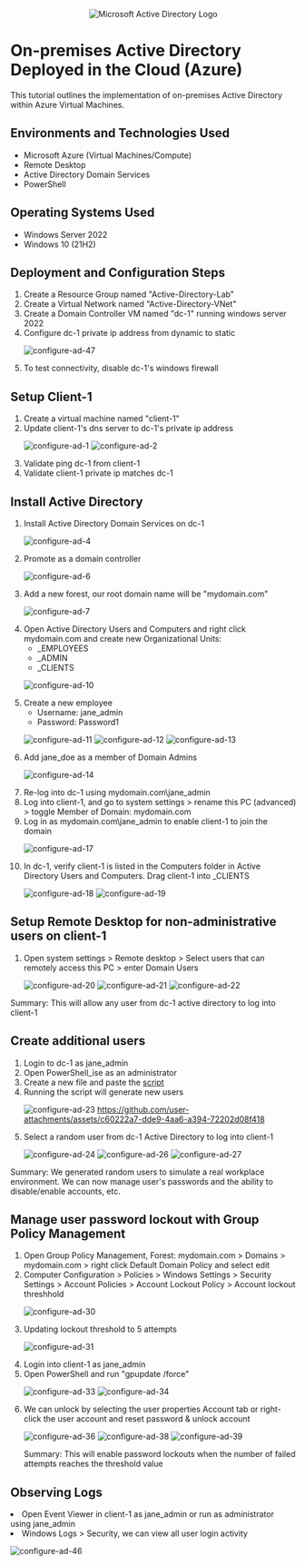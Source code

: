 <p align="center">
<img src="https://i.imgur.com/pU5A58S.png" alt="Microsoft Active Directory Logo"/>
</p>

<h1>On-premises Active Directory Deployed in the Cloud (Azure)</h1>
This tutorial outlines the implementation of on-premises Active Directory within Azure Virtual Machines.<br />

<h2>Environments and Technologies Used</h2>

- Microsoft Azure (Virtual Machines/Compute)
- Remote Desktop
- Active Directory Domain Services
- PowerShell

<h2>Operating Systems Used </h2>

- Windows Server 2022
- Windows 10 (21H2)

<h2>Deployment and Configuration Steps</h2>
<ol>
  <li>Create a Resource Group named "Active-Directory-Lab"</li>
  <li>Create a Virtual Network named "Active-Directory-VNet"</li>
  <li>Create a Domain Controller VM named "dc-1" running windows server 2022</li>
  <li>Configure dc-1 private ip address from dynamic to static

![configure-ad-47](https://github.com/user-attachments/assets/b78fb7fb-fd18-446d-9d97-5b2a51258924)
  </li>
  <li>To test connectivity, disable dc-1's windows firewall
  </li>
</ol>

<h2>Setup Client-1</h2>
<ol>
  <li>Create a virtual machine named "client-1"</li>
  <li>Update client-1's dns server to dc-1's private ip address
    
   ![configure-ad-1](https://github.com/user-attachments/assets/f1431541-f4de-43c7-867e-343bf132ac9b)
  ![configure-ad-2](https://github.com/user-attachments/assets/59e477ba-ee1f-4473-8575-29f34055921f)
  </li>
  <li>Validate ping dc-1 from client-1</li>
  <li>Validate client-1 private ip matches dc-1</li>
</ol>

<h2>Install Active Directory</h2>
<ol>
  <li>Install Active Directory Domain Services on dc-1
    
  ![configure-ad-4](https://github.com/user-attachments/assets/1c671527-292b-4cd4-88f3-cf1493ea785d)
  </li>
  <li>Promote as a domain controller
    
![configure-ad-6](https://github.com/user-attachments/assets/740ad678-a9db-4d8a-b863-3584d8336e08)
  </li>
  <li>Add a new forest, our root domain name will be "mydomain.com"
    
  ![configure-ad-7](https://github.com/user-attachments/assets/b910c15e-08d7-465d-b9fa-b27d815acf4b)
  </li>
  <li>Open Active Directory Users and Computers and right click mydomain.com and create new Organizational Units:
  <ul>
    <li>_EMPLOYEES</li>
    <li>_ADMIN</li>
    <li>_CLIENTS</li>
  </ul>
    
  ![configure-ad-10](https://github.com/user-attachments/assets/7a8aae16-8b4d-4eaf-845a-73ef48f1d551)
  </li>
  <li>Create a new employee
  <ul>
    <li>Username: jane_admin</li>    
    <li>Password: Password1</li>    
  </ul>
    
  ![configure-ad-11](https://github.com/user-attachments/assets/c450bc8a-82b0-41f3-8384-c137e5a8ef4a)
  ![configure-ad-12](https://github.com/user-attachments/assets/558f1fda-0b87-414c-a5ca-928f0ef1ae55)
  ![configure-ad-13](https://github.com/user-attachments/assets/43313c34-9220-4cf8-8edf-ace367186f41)
  </li>
  <li>Add jane_doe as a member of Domain Admins
  
  ![configure-ad-14](https://github.com/user-attachments/assets/a158f8bb-3320-459d-af0d-3fc093c8a5c6)
  </li>
  <li>Re-log into dc-1 using mydomain.com\jane_admin</li>
  <li>Log into client-1, and go to system settings > rename this PC (advanced) > toggle Member of Domain: mydomain.com</li>
  <li>Log in as mydomain.com\jane_admin to enable client-1 to join the domain
  
  ![configure-ad-17](https://github.com/user-attachments/assets/8ce34647-edfb-4827-b9fb-bbed0f25e316)
  </li>
  <li>In dc-1, verify client-1 is listed in the Computers folder in Active Directory Users and Computers. Drag client-1 into _CLIENTS
    
  ![configure-ad-18](https://github.com/user-attachments/assets/550ed021-dfb3-475a-9431-5363c0f27f97)
  ![configure-ad-19](https://github.com/user-attachments/assets/ade6ab89-e4e3-4560-9da7-5402dad9637c)
  </li>
</ol>

<h2>Setup Remote Desktop for non-administrative users on client-1</h2>
<ol>
  <li>Open system settings > Remote desktop > Select users that can remotely access this PC > enter Domain Users
    
![configure-ad-20](https://github.com/user-attachments/assets/96111507-55a2-4a8d-a0bd-ea672fd958bc)
![configure-ad-21](https://github.com/user-attachments/assets/7e6e3285-8ba4-4675-97c3-7199031ce271)
![configure-ad-22](https://github.com/user-attachments/assets/84a16f9e-e6b4-46b6-a17c-be2b94018310)
  </li>
</ol>

<p>Summary: This will allow any user from dc-1 active directory to log into client-1</p>

<h2>Create additional users</h2>
<ol>
  <li>Login to dc-1 as jane_admin</li>
  <li>Open PowerShell_ise as an administrator</li>
  <li>Create a new file and paste the <a href="https://github.com/joshmadakor1/AD_PS/blob/master/Generate-Names-Create-Users.ps1">script</a>
  </li>
  <li>Running the script will generate new users
    
![configure-ad-23](https://github.com/user-attachments/assets/d4a7bdad-f00c-4475-91d4-15c2429c3d2c)
https://github.com/user-attachments/assets/c60222a7-dde9-4aa6-a394-72202d08f418
  </li>
  <li>Select a random user from dc-1 Active Directory to log into client-1
  
![configure-ad-24](https://github.com/user-attachments/assets/416f5653-2a73-4a8f-a906-158ea0f22351)
![configure-ad-26](https://github.com/user-attachments/assets/a6215049-5975-42f6-a093-d0189298b2d6)
![configure-ad-27](https://github.com/user-attachments/assets/be9fd835-6ac3-4b0b-bd99-3b3367d1aea3)
  </li>
</ol>
<p>Summary: We generated random users to simulate a real workplace environment. We can now manage user's passwords and the ability to disable/enable accounts, etc.</p>

<h2>Manage user password lockout with Group Policy Management</h2>
<ol>
  <li>Open Group Policy Management, Forest: mydomain.com > Domains > mydomain.com > right click Default Domain Policy and select edit</li>
<li>Computer Configuration > Policies > Windows Settings > Security Settings > Account Policies > Account Lockout Policy > Account lockout threshhold

![configure-ad-30](https://github.com/user-attachments/assets/1bfff9c3-9a74-4c97-b9cd-5257bdbdc541)
</li>
<li>Updating lockout threshold to 5 attempts

![configure-ad-31](https://github.com/user-attachments/assets/46ae407e-96de-4a1c-adff-04495ac01530)
</li>
<li>Login into client-1 as jane_admin</li>
<li>Open PowerShell and run "gpupdate /force"
  
![configure-ad-33](https://github.com/user-attachments/assets/d4e6fc23-f864-4d68-8688-6cee03c1edba)
![configure-ad-34](https://github.com/user-attachments/assets/c956368f-5a69-463b-85b9-08645a142c29)

</li>
<li>We can unlock by selecting the user properties Account tab or right-click the user account and reset password & unlock account
  
![configure-ad-36](https://github.com/user-attachments/assets/7d6f4e37-c183-40df-8ea8-5892814673a4)
![configure-ad-38](https://github.com/user-attachments/assets/374e65fd-57c1-4e99-af67-c2eafa5c6cd2)
![configure-ad-39](https://github.com/user-attachments/assets/726dfc75-57ab-452a-8a3b-e00efff12cc8)
</li>

<p>Summary: This will enable password lockouts when the number of failed attempts reaches the threshold value</p>
</ol>

<h2>Observing Logs</h2>
<li>Open Event Viewer in client-1 as jane_admin or run as administrator using jane_admin</li>
<li>Windows Logs > Security, we can view all user login activity
  
![configure-ad-46](https://github.com/user-attachments/assets/1d1b4574-7663-4409-a8b0-cc879c77daa4)
</li>
